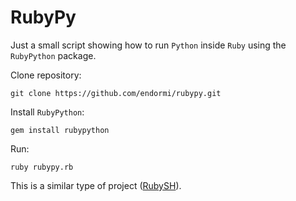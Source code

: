 # RubyPy

Just a small script showing how to run `Python` inside `Ruby` using the `RubyPython` package.

Clone repository:

```
git clone https://github.com/endormi/rubypy.git
```

Install `RubyPython`:

```
gem install rubypython
```

Run:

```
ruby rubypy.rb
```

This is a similar type of project ([RubySH](https://github.com/endormi/rubysh)).
